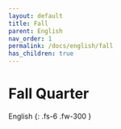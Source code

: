 ```yaml
---
layout: default
title: Fall
parent: English
nav_order: 1
permalink: /docs/english/fall
has_children: true
---
```


# Fall Quarter

English
{: .fs-6 .fw-300 }

